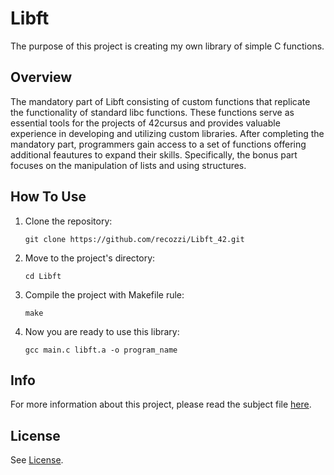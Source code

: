 <h1>Libft</h1>
The purpose of this project is creating my own library of simple C functions.
<h2>Overview</h2>
The mandatory part of Libft consisting of custom functions that replicate the functionality of standard libc functions.
These functions serve as essential tools for the projects of 42cursus and provides valuable experience in developing and utilizing custom libraries.
After completing the mandatory part, programmers gain access to a set of functions offering additional feautures to expand their skills.
Specifically, the bonus part focuses on the manipulation of lists and using structures.
<h2>How To Use</h2>
<ol>
  <li>Clone the repository:</li>
  <pre><code>git clone https://github.com/recozzi/Libft_42.git</code></pre>
  <li>Move to the project's directory:</li>
  <pre><code>cd Libft</code></pre>
  <li>Compile the project with Makefile rule:</li>
  <pre><code>make</code></pre>
  <li>Now you are ready to use this library:</li>
  <pre><code>gcc main.c libft.a -o program_name</code></pre>
</ol>
<h2>Info</h2>
For more information about this project, please read the subject file <a href="https://github.com/recozzi/Libft_42/blob/main/en.subject.pdf">here</a>.
<h2>License</h2>
See <a href="https://github.com/recozzi/Libft_42/blob/main/LICENSE">License</a>.
